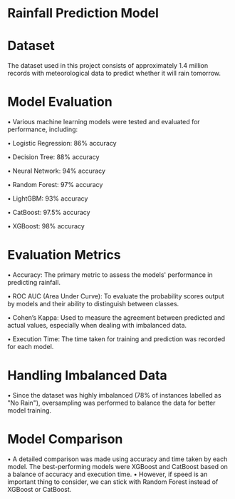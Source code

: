 # Rainfall Prediction Model

# Dataset
The dataset used in this project consists of approximately 1.4 million records with meteorological data to predict whether it will rain tomorrow.

# Model Evaluation
• Various machine learning models were tested and evaluated for performance, including:

• Logistic Regression: 86% accuracy

• Decision Tree: 88% accuracy

• Neural Network: 94% accuracy

• Random Forest: 97% accuracy

• LightGBM: 93% accuracy

• CatBoost: 97.5% accuracy

• XGBoost: 98% accuracy

# Evaluation Metrics
• Accuracy: The primary metric to assess the models' performance in predicting rainfall.

• ROC AUC (Area Under Curve): To evaluate the probability scores output by models and their ability to distinguish between classes.

• Cohen’s Kappa: Used to measure the agreement between predicted and actual values, especially when dealing with imbalanced data.

• Execution Time: The time taken for training and prediction was recorded for each model.

# Handling Imbalanced Data
• Since the dataset was highly imbalanced (78% of instances labelled as "No Rain"), oversampling was performed to balance the data for better model training.

# Model Comparison
• A detailed comparison was made using accuracy and time taken by each model. The best-performing models were XGBoost and CatBoost based on a balance of accuracy and execution time.
• However, if speed is an important thing to consider, we can stick with Random Forest instead of XGBoost or CatBoost.
